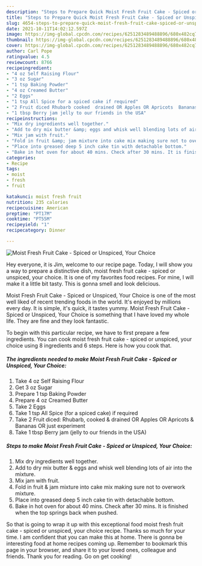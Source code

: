 ```yaml
---
description: "Steps to Prepare Quick Moist Fresh Fruit Cake - Spiced or Unspiced, Your Choice"
title: "Steps to Prepare Quick Moist Fresh Fruit Cake - Spiced or Unspiced, Your Choice"
slug: 4654-steps-to-prepare-quick-moist-fresh-fruit-cake-spiced-or-unspiced-your-choice
date: 2021-10-11T14:02:12.597Z
image: https://img-global.cpcdn.com/recipes/6251283489488896/680x482cq70/moist-fresh-fruit-cake-spiced-or-unspiced-your-choice-recipe-main-photo.jpg
thumbnail: https://img-global.cpcdn.com/recipes/6251283489488896/680x482cq70/moist-fresh-fruit-cake-spiced-or-unspiced-your-choice-recipe-main-photo.jpg
cover: https://img-global.cpcdn.com/recipes/6251283489488896/680x482cq70/moist-fresh-fruit-cake-spiced-or-unspiced-your-choice-recipe-main-photo.jpg
author: Carl Pope
ratingvalue: 4.5
reviewcount: 8766
recipeingredient:
- "4 oz Self Raising Flour"
- "3 oz Sugar"
- "1 tsp Baking Powder"
- "4 oz Creamed Butter"
- "2 Eggs"
- "1 tsp All Spice for a spiced cake if required"
- "2 Fruit diced Rhubarb cooked  drained OR Apples OR Apricots  Bananas OR just experiment"
- "1 tbsp Berry jam jelly to our friends in the USA"
recipeinstructions:
- "Mix dry ingredients well together."
- "Add to dry mix butter &amp; eggs and whisk well blending lots of air into the mixture."
- "Mix jam with fruit."
- "Fold in fruit &amp; jam mixture into cake mix making sure not to overwork mixture."
- "Place into greased deep 5 inch cake tin with detachable bottom."
- "Bake in hot oven for about 40 mins. Check after 30 mins. It is finished when the top springs back when pushed."
categories:
- Recipe
tags:
- moist
- fresh
- fruit

katakunci: moist fresh fruit 
nutrition: 235 calories
recipecuisine: American
preptime: "PT17M"
cooktime: "PT55M"
recipeyield: "1"
recipecategory: Dinner

---
```



![Moist Fresh Fruit Cake - Spiced or Unspiced, Your Choice](https://img-global.cpcdn.com/recipes/6251283489488896/680x482cq70/moist-fresh-fruit-cake-spiced-or-unspiced-your-choice-recipe-main-photo.jpg)

Hey everyone, it is Jim, welcome to our recipe page. Today, I will show you a way to prepare a distinctive dish, moist fresh fruit cake - spiced or unspiced, your choice. It is one of my favorites food recipes. For mine, I will make it a little bit tasty. This is gonna smell and look delicious.

Moist Fresh Fruit Cake - Spiced or Unspiced, Your Choice is one of the most well liked of recent trending foods in the world. It's enjoyed by millions every day. It is simple, it's quick, it tastes yummy. Moist Fresh Fruit Cake - Spiced or Unspiced, Your Choice is something that I have loved my whole life. They are fine and they look fantastic.




To begin with this particular recipe, we have to first prepare a few ingredients. You can cook moist fresh fruit cake - spiced or unspiced, your choice using 8 ingredients and 6 steps. Here is how you cook that.

<!--inarticleads1-->

##### The ingredients needed to make Moist Fresh Fruit Cake - Spiced or Unspiced, Your Choice:

1. Take 4 oz Self Raising Flour
1. Get 3 oz Sugar
1. Prepare 1 tsp Baking Powder
1. Prepare 4 oz Creamed Butter
1. Take 2 Eggs
1. Take 1 tsp All Spice (for a spiced cake) if required
1. Take 2 Fruit diced: Rhubarb, cooked &amp; drained OR Apples OR Apricots &amp; Bananas OR just experiment
1. Take 1 tbsp Berry jam (jelly to our friends in the USA)




<!--inarticleads2-->

##### Steps to make Moist Fresh Fruit Cake - Spiced or Unspiced, Your Choice:

1. Mix dry ingredients well together.
1. Add to dry mix butter &amp; eggs and whisk well blending lots of air into the mixture.
1. Mix jam with fruit.
1. Fold in fruit &amp; jam mixture into cake mix making sure not to overwork mixture.
1. Place into greased deep 5 inch cake tin with detachable bottom.
1. Bake in hot oven for about 40 mins. Check after 30 mins. It is finished when the top springs back when pushed.




So that is going to wrap it up with this exceptional food moist fresh fruit cake - spiced or unspiced, your choice recipe. Thanks so much for your time. I am confident that you can make this at home. There is gonna be interesting food at home recipes coming up. Remember to bookmark this page in your browser, and share it to your loved ones, colleague and friends. Thank you for reading. Go on get cooking!
